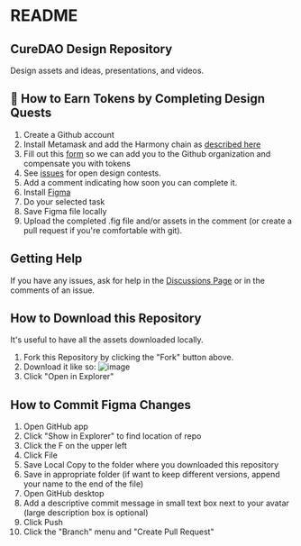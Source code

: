 # README

## CureDAO Design Repository

Design assets and ideas, presentations, and videos.

## 🎁 How to Earn Tokens by Completing Design Quests

1. Create a Github account
2. Install Metamask and add the Harmony chain as [described here](https://app.gitbook.com/s/ALpB7mDyBf0ce3vSyslF/how-to/get-tokens)
3. Fill out this [form](https://notionforms.io/forms/join-curedao) so we can add you to the Github organization and compensate you with tokens
4. See [issues](https://github.com/cure-dao/design/issues) for open design contests.
5. Add a comment indicating how soon you can complete it.
6. Install [Figma](https://www.figma.com/downloads/)
7. Do your selected task
8. Save Figma file locally
9. Upload the completed .fig file and/or assets in the comment (or create a pull request if you're comfortable with git).

## Getting Help

If you have any issues, ask for help in the [Discussions Page](https://github.com/cure-dao/design/discussions) or in the comments of an issue.

## How to Download this Repository

It's useful to have all the assets downloaded locally.

1. Fork this Repository by clicking the "Fork" button above.
2. Download it like so: ![image](https://user-images.githubusercontent.com/2808553/156827145-935dc080-2b1a-4233-b696-4fec8874e300.png)
3. Click "Open in Explorer"

## How to Commit Figma Changes

1. Open GitHub app
2. Click "Show in Explorer" to find location of repo
3. Click the F on the upper left
4. Click File
5. Save Local Copy to the folder where you downloaded this repository
6. Save in appropriate folder (if want to keep different versions, append your name to the end of the file)
7. Open GitHub desktop
8. Add a descriptive commit message in small text box next to your avatar (large description box is optional)
9. Click Push
10. Click the "Branch" menu and "Create Pull Request"

